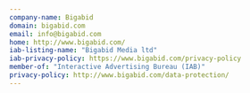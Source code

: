 ```yaml
---
company-name: Bigabid
domain: bigabid.com
email: info@bigabid.com
home: http://www.bigabid.com/
iab-listing-name: "Bigabid Media ltd"
iab-privacy-policy: https://www.bigabid.com/privacy-policy
member-of: "Interactive Advertising Bureau (IAB)"
privacy-policy: http://www.bigabid.com/data-protection/
---
```




